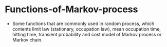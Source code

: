 # Functions-of-Markov-process

- Some functions that are commonly used in random process, which contents limit law (stationary, occupation law), mean occupation time, hitting time, transient probability and cost model of Markov process or Markov chain.

